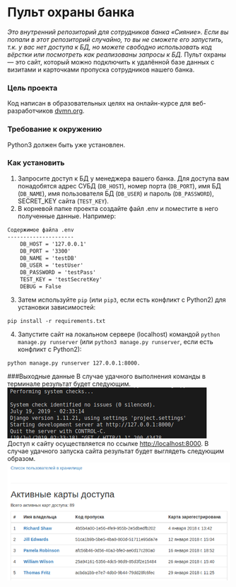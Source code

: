 # Пульт охраны банка

_Это внутренний репозиторий для сотрудников банка «Сияние». Если вы попали в этот репозиторий случайно, то вы не сможете его запустить, т.к. у вас нет доступа к БД, но можете свободно использовать код вёрстки или посмотреть как реализованы запросы к БД._
Пульт охраны — это сайт, который можно подключить к удалённой базе данных с визитами и карточками пропуска сотрудников нашего банка.

### Цель проекта

Код написан в образовательных целях на онлайн-курсе для веб-разработчиков [dvmn.org](https://dvmn.org/modules/django-orm).

### Требование к окружению

Python3 должен быть уже установлен.

### Как установить

1. Запросите доступ к БД у менеджера вашего банка. Для доступа вам понадобятся адрес СУБД (`DB_HOST`), номер порта (`DB_PORT`), имя БД (`DB_NAME`), имя пользователя БД (`DB_USER`) и пароль (`DB_PASSWORD`), SECRET_KEY сайта (`TEST_KEY`).
2. В корневой папке проекта создайте файл .env и поместите в него полученные данные. Например:

```
Содержимое файла .env
---------------------
    DB_HOST = '127.0.0.1'
    DB_PORT = '3300'
    DB_NAME = 'testDB'
    DB_USER = 'testUser'
    DB_PASSWORD = 'testPass'
    TEST_KEY = 'testSecretKey'
    DEBUG = False
```

3. Затем используйте `pip` (или `pip3`, если есть конфликт с Python2) для установки зависимостей:

```
pip install -r requirements.txt
```

4. Запустите сайт на локальном сервере (localhost) командой `python manage.py runserver` (или `python3 manage.py runserver`, если есть конфликт с Python2):

```
python manage.py runserver 127.0.0.1:8000.
```

###Выходные данные
В случае удачного выполнения команды в терминале результат будет следующим.
![terminal result](README_IMAGES/terminal_result.png)
Доступ к сайту осуществляется по ссылке [http://localhost:8000](http://127.0.0.1:8000). В случае удачного запуска сайта результат будет выглядеть следующим образом.
![browser result](README_IMAGES/browser_result.png)
